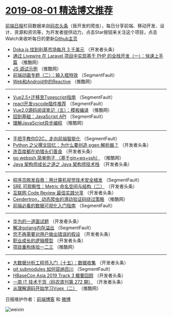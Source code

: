 # [2019-08-01 精选博文推荐](https://toutiao.qdkfweb.cn/date/2019/08/01)

[前端日报](https://qdkfweb.cn/c/news)栏目数据来自[码农头条](https://toutiao.qdkfweb.cn/)（我开发的爬虫），每日分享前端、移动开发、设计、资源和资讯等，为开发者提供动力，点击Star按钮来关注这个项目，点击Watch来收听每日的更新[Github主页](https://github.com/kujian/frontendDaily)
* [Doka.js 找到利基市场每月 3 千美元](https://toutiao.qdkfweb.cn/120000.html) （开发者头条）
* [通过 Livewire 在 Laravel 项目中实现基于 PHP 的全栈开发（一）：快速上手篇](https://toutiao.qdkfweb.cn/120054.html) （推酷网）
* [JS 调试示例](https://toutiao.qdkfweb.cn/120055.html) （推酷网）
* [前端动画专题（二）：输入框特效](https://toutiao.qdkfweb.cn/119961.html) （SegmentFault）
* [Web和Android中的Reactive](https://toutiao.qdkfweb.cn/120058.html) （推酷网）

***
* [Vue2.5+迁移至Typescript指南](https://toutiao.qdkfweb.cn/119962.html) （SegmentFault）
* [react开发vscode插件推荐](https://toutiao.qdkfweb.cn/119975.html) （SegmentFault）
* [Vue2.0源码阅读笔记（五）：模板编译](https://toutiao.qdkfweb.cn/120050.html) （推酷网）
* [回到基础：JavaScript API](https://toutiao.qdkfweb.cn/119968.html) （SegmentFault）
* [理解JavaScript异步编程](https://toutiao.qdkfweb.cn/120053.html) （推酷网）

***
* [手把手教你D2C，走向前端智能化](https://toutiao.qdkfweb.cn/119969.html) （SegmentFault）
* [Python 之父撰文回忆：为什么要创造 pgen 解析器？](https://toutiao.qdkfweb.cn/120018.html) （开发者头条）
* [连百度都在劝猎头们善良](https://toutiao.qdkfweb.cn/119980.html) （开发者头条）
* [go webssh 简单例子 （基于gin+ws+ssh）](https://toutiao.qdkfweb.cn/120038.html) （推酷网）
* [Java 架构师成长之道之 Java 架构师技术栈](https://toutiao.qdkfweb.cn/120001.html) （开发者头条）

***
* [程序员脱发自救：用计算机视觉技术安全植发](https://toutiao.qdkfweb.cn/119970.html) （SegmentFault）
* [SRE 可观察性：Metric 命名空间与结构（二）](https://toutiao.qdkfweb.cn/120020.html) （开发者头条）
* [互联网 Code Review 最佳实践分享](https://toutiao.qdkfweb.cn/119981.html) （开发者头条）
* [Cendertron，动态爬虫的滑动验证码绕过策略](https://toutiao.qdkfweb.cn/120039.html) （推酷网）
* [前端必看的数据可视化入门指南](https://toutiao.qdkfweb.cn/119960.html) （SegmentFault）

***
* [华为的一道面试题](https://toutiao.qdkfweb.cn/120003.html) （开发者头条）
* [解决golang内存溢出](https://toutiao.qdkfweb.cn/119971.html) （SegmentFault）
* [您不再需要对用户做出错误的假设](https://toutiao.qdkfweb.cn/120021.html) （开发者头条）
* [职业成长的逻辑模型](https://toutiao.qdkfweb.cn/119983.html) （开发者头条）
* [项目重构体验一二三](https://toutiao.qdkfweb.cn/120040.html) （推酷网）

***
* [大数据分析工程师入门（十五）：数据收集](https://toutiao.qdkfweb.cn/120006.html) （开发者头条）
* [git submodules 如何容纳百川](https://toutiao.qdkfweb.cn/119972.html) （SegmentFault）
* [HBaseCon Asia 2019 Track 3 概要回顾](https://toutiao.qdkfweb.cn/120024.html) （开发者头条）
* [一周 IT 技术干货（码农周刊第 272 期）](https://toutiao.qdkfweb.cn/119985.html) （开发者头条）
* [从理解源码开始学习Vuex（二）](https://toutiao.qdkfweb.cn/120041.html) （推酷网）

日报维护作者：[前端博客](https://qdkfweb.cn/) 和 [微博](https://qdkfweb.cn/go/weibo)

![weixin](https://user-images.githubusercontent.com/3055447/38468989-651132ac-3b80-11e8-8e6b-15122322a9d7.png)
